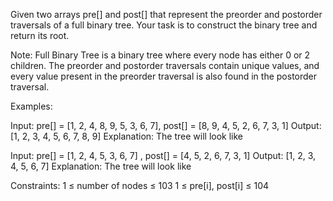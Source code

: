 Given two arrays pre[] and post[] that represent the preorder and postorder traversals of a full binary tree. Your task is to construct the binary tree and return its root.

Note:  Full Binary Tree is a binary tree where every node has either 0 or 2 children. The preorder and postorder traversals contain unique values, and every value present in the preorder traversal is also found in the postorder traversal.

Examples:

Input: pre[] = [1, 2, 4, 8, 9, 5, 3, 6, 7], post[] = [8, 9, 4, 5, 2, 6, 7, 3, 1]
Output: [1, 2, 3, 4, 5, 6, 7, 8, 9]
Explanation: The tree will look like
   
Input: pre[] = [1, 2, 4, 5, 3, 6, 7] , post[] = [4, 5, 2, 6, 7, 3, 1]
Output: [1, 2, 3, 4, 5, 6, 7]
Explanation: The tree will look like
   
Constraints:
1 ≤ number of nodes ≤ 103
1 ≤ pre[i], post[i] ≤ 104